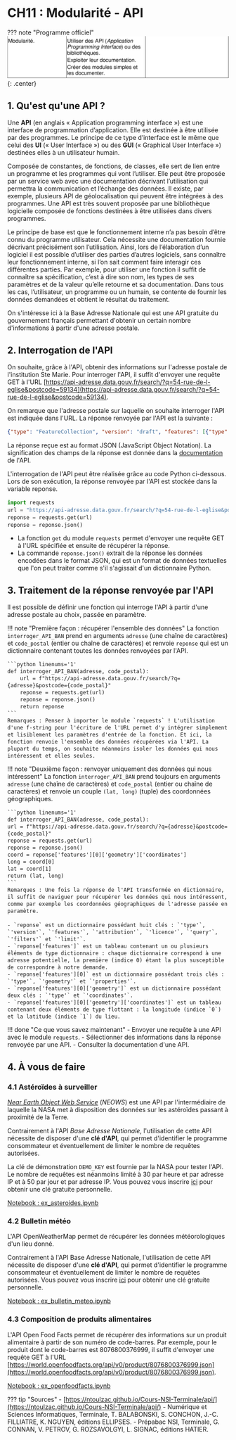 # CH11 : Modularité - API

??? note "Programme officiel"
    ![image](img/BO.png){: .center}

## 1. Qu'est qu'une API ?
Une **API** (en anglais « Application programming interface ») est une interface de programmation d’application. Elle est destinée à être utilisée par des programmes. Le principe de ce type d’interface est le même que celui des **UI** (« User Interface ») ou des **GUI** (« Graphical User Interface ») destinées elles à un utilisateur humain.

Composée de constantes, de fonctions, de classes, elle sert de lien entre un programme et les programmes qui vont l’utiliser. Elle peut être proposée par un service web avec une documentation décrivant l’utilisation qui permettra la communication et l’échange des données. Il existe, par exemple, plusieurs API de géolocalisation qui peuvent être intégrées à des programmes. Une API est très souvent proposée par une bibliothèque logicielle composée de fonctions destinées à être utilisées dans divers programmes.

Le principe de base est que le fonctionnement interne n’a pas besoin d’être connu du programme utilisateur. Cela nécessite une documentation fournie décrivant précisément son l’utilisation. Ainsi, lors de l’élaboration d’un logiciel il est possible d’utiliser des parties d’autres logiciels, sans connaître leur fonctionnement interne, si l’on sait comment faire interagir ces différentes parties.
Par exemple, pour utiliser une fonction il suffit de connaître sa spécification, c’est à dire son nom, les types de ses paramètres et de la valeur qu’elle retourne et sa documentation. Dans tous les cas, l’utilisateur, un programme ou un humain, se contente de fournir les données demandées et obtient le résultat du traitement.

On s'intéresse ici à la Base Adresse Nationale qui est une API gratuite du gouvernement français permettant d'obtenir un certain nombre d'informations à partir d'une adresse postale.

## 2. Interrogation de l'API
On souhaite, grâce à l'API, obtenir des informations sur l'adresse postale de l'institution Ste Marie. Pour interroger l'API, il suffit d'envoyer une requête GET à l'URL [https://api-adresse.data.gouv.fr/search/?q=54-rue-de-l-eglise&postcode=59134](https://api-adresse.data.gouv.fr/search/?q=54-rue-de-l-eglise&postcode=59134).

On remarque que l'adresse postale sur laquelle on souhaite interroger l'API est indiquée dans l'URL. La réponse renvoyée par l'API est la suivante :

```json
{"type": "FeatureCollection", "version": "draft", "features": [{"type": "Feature", "geometry": {"type": "Point", "coordinates": [2.919014, 50.603896]}, "properties": {"label": "Rue de l\u2019Eglise 59134 Beaucamps-Ligny", "score": 0.7158977005347593, "id": "59056_0060", "name": "Rue de l\u2019Eglise", "postcode": "59134", "citycode": "59056", "x": 694257.21, "y": 7056318.52, "city": "Beaucamps-Ligny", "context": "59, Nord, Hauts-de-France", "type": "street", "importance": 0.46311}}, {"type": "Feature", "geometry": {"type": "Point", "coordinates": [2.864853, 50.571784]}, "properties": {"label": "Rue de l\u2019Eglise 59134 Wicres", "score": 0.712733155080214, "id": "59658_0020", "name": "Rue de l\u2019Eglise", "postcode": "59134", "citycode": "59658", "x": 690410.49, "y": 7052745.79, "city": "Wicres", "context": "59, Nord, Hauts-de-France", "type": "street", "importance": 0.4283}}, {"type": "Feature", "geometry": {"type": "Point", "coordinates": [2.884764, 50.614966]}, "properties": {"label": "Rue de l\u2019Eglise 59134 Le Maisnil", "score": 0.7101831550802139, "id": "59371_0060", "name": "Rue de l\u2019Eglise", "postcode": "59134", "citycode": "59371", "x": 691830.32, "y": 7057555.01, "city": "Le Maisnil", "context": "59, Nord, Hauts-de-France", "type": "street", "importance": 0.40025}}, {"type": "Feature", "geometry": {"type": "Point", "coordinates": [2.86755, 50.570217]}, "properties": {"label": "Rue de l\u2019Eglise et Bas Champ 59134 Wicres", "score": 0.41261, "id": "59658_gy8iak", "name": "Rue de l\u2019Eglise et Bas Champ", "postcode": "59134", "citycode": "59658", "x": 690601.57, "y": 7052570.87, "city": "Wicres", "context": "59, Nord, Hauts-de-France", "type": "street", "importance": 0.33871}}, {"type": "Feature", "geometry": {"type": "Point", "coordinates": [2.86596, 50.572264]}, "properties": {"label": "Chemin Pieton Rues (l\u2019Eglise - Viguier) 59134 Wicres", "score": 0.2762463636363636, "id": "59658_k3ui6a", "name": "Chemin Pieton Rues (l\u2019Eglise - Viguier)", "postcode": "59134", "citycode": "59658", "x": 690489.13, "y": 7052799.13, "city": "Wicres", "context": "59, Nord, Hauts-de-France", "type": "street", "importance": 0.33871}}], "attribution": "BAN", "licence": "ETALAB-2.0", "query": "54-rue-de-l-eglise", "filters": {"postcode": "59134"}, "limit": 5}
```

La réponse reçue est au format JSON (JavaScript Object Notation). La signification des champs de la réponse est donnée dans la [documentation](https://adresse.data.gouv.fr/api-doc/adresse) de l'API.

L'interrogation de l'API peut être réalisée grâce au code Python ci-dessous. Lors de son exécution, la réponse renvoyée par l'API est stockée dans la variable reponse.

```python linenums='1'
import requests
url = "https://api-adresse.data.gouv.fr/search/?q=54-rue-de-l-eglise&postcode=59134"
reponse = requests.get(url)
reponse = reponse.json()
```
- La fonction `get` du module `requests` permet d'envoyer une requête GET à l'URL spécifiée et ensuite de récupérer la réponse.
- La commande `reponse.json()` extrait de la réponse les données encodées dans le format JSON, qui est un format de données textuelles que l'on peut traiter comme s'il s'agissait d'un dictionnaire Python.

## 3. Traitement de la réponse renvoyée par l'API

Il est possible de définir une fonction qui interroge l'API à partir d'une adresse postale au choix, passée en paramètre.

!!! note "Première façon : récupérer l'ensemble des données"
    La fonction `interroger_API_BAN` prend en arguments `adresse` (une chaîne de caractères) et `code_postal` (entier ou chaîne de caractères) et renvoie `reponse` qui est un dictionnaire contenant toutes les données renvoyées par l'API.

    ```python linenums='1'
    def interroger_API_BAN(adresse, code_postal):
        url = f"https://api-adresse.data.gouv.fr/search/?q={adresse}&postcode={code_postal}"
        reponse = requests.get(url)
        reponse = reponse.json()
        return reponse
    ```
    Remarques : Penser à importer le module `requests` ! L'utilisation d'une f-string pour l'écriture de l'URL permet d'y intégrer simplement et lisiblement les paramètres d'entrée de la fonction. Et ici, la fonction renvoie l'ensemble des données récupérées via l'API. La plupart du temps, on souhaite néanmoins isoler les données qui nous intéressent et elles seules.

!!! note "Deuxième façon : renvoyer uniquement des données qui nous intéressent"
    La fonction `interroger_API_BAN` prend toujours en arguments `adresse` (une chaîne de caractères) et `code_postal` (entier ou chaîne de caractères) et renvoie un couple `(lat, long)` (tuple) des coordonnées géographiques.

    ```python linenums='1'
    def interroger_API_BAN(adresse, code_postal):
    url = f"https://api-adresse.data.gouv.fr/search/?q={adresse}&postcode={code_postal}"
    reponse = requests.get(url)
    reponse = reponse.json()
    coord = reponse['features'][0]['geometry']['coordinates']
    long = coord[0]
    lat = coord[1]
    return (lat, long)
    ```
    Remarques : Une fois la réponse de l'API transformée en dictionnaire, il suffit de naviguer pour récupérer les données qui nous intéressent, comme par exemple les coordonnées géographiques de l'adresse passée en paramètre.

    - `reponse` est un dictionnaire possédant huit clés : `'type'`, `'version'`, `'features'`, `'attribution'`, `'licence'`, `'query'`, `'filters'` et `'limit'`.
    - `reponse['features']` est un tableau contenant un ou plusieurs éléments de type dictionnaire : chaque dictionnaire correspond à une adresse potentielle, la première (indice 0) étant la plus susceptible de correspondre à notre demande.
    - `reponse['features'][0]` est un dictionnaire possédant trois clés : `'type'`, `'geometry'` et `'properties'`.
    - `reponse['features'][0]['geometry']` est un dictionnaire possédant deux clés : `'type'` et `'coordinates'`.
    - `reponse['features'][0]['geometry']['coordinates']` est un tableau contenant deux éléments de type flottant : la longitude (indice `0`) et la latitude (indice `1`) du lieu.

!!! done "Ce que vous savez maintenant"
    - Envoyer une requête à une API avec le module `requests`.
    - Sélectionner des informations dans la réponse renvoyée par une API.
    - Consulter la documentation d'une API.

## 4. À vous de faire
### 4.1 Astéroïdes à surveiller
[_Near Earth Object Web Service_](https://api.nasa.gov/) (*NEOWS*) est une API par l'intermédiaire de laquelle la NASA met à disposition des données sur les astéroïdes passant à proximité de la Terre.

Contrairement à l'API *Base Adresse Nationale*, l'utilisation de cette API nécessite de disposer d'une **clé d'API**, qui permet d'identifier le programme consommateur et éventuellement de limiter le nombre de requêtes autorisées.

La clé de démonstration `DEMO_KEY` est fournie par la NASA pour tester l'API. Le nombre de requêtes est néanmoins limité à 30 par heure et par adresse IP et à 50 par jour et par adresse IP. Vous pouvez vous inscrire [ici](https://api.nasa.gov/) pour obtenir une clé gratuite personnelle.

[Notebook  : ex_asteroides.ipynb](data/ex_asteroides.ipynb)

### 4.2 Bulletin météo
L'API OpenWeatherMap permet de récupérer les données météorologiques d'un lieu donné.

Contrairement à l'API Base Adresse Nationale, l'utilisation de cette API nécessite de disposer d'une **clé d'API**, qui permet d'identifier le programme consommateur et éventuellement de limiter le nombre de requêtes autorisées. Vous pouvez vous inscrire [ici](https://openweathermap.org/price) pour obtenir une clé gratuite personnelle.

[Notebook : ex_bulletin_meteo.ipynb](data/ex_bulletin_meteo.ipynb)

### 4.3 Composition de produits alimentaires
L'API Open Food Facts permet de récupérer des informations sur un produit alimentaire à partir de son numéro de code-barres. Par exemple, pour le produit dont le code-barres est 8076800376999, il suffit d'envoyer une requête GET à l'URL [https://world.openfoodfacts.org/api/v0/product/8076800376999.json](https://world.openfoodfacts.org/api/v0/product/8076800376999.json).

[Notebook : ex_openfoodfacts.ipynb](data/ex_openfoodfacts.ipynb)

??? tip "Sources"
    - [https://ntoulzac.github.io/Cours-NSI-Terminale/api/](https://ntoulzac.github.io/Cours-NSI-Terminale/api/)
    - Numérique et Sciences Informatiques, Terminale, T. BALABONSKI, S. CONCHON, J.-C. FILLIATRE, K. NGUYEN, éditions ELLIPSES.
    - Prépabac NSI, Terminale, G. CONNAN, V. PETROV, G. ROZSAVOLGYI, L. SIGNAC, éditions HATIER.
